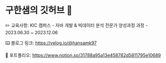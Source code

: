 # 구한샘의 깃허브 👋
✏️ 교육사항: KIC 캠퍼스 - 자바 개발 & 빅데이터 분석 전문가 양성과정 과정 - 2023.06.30 ~ 2023.12.06

⌨️ 블로그 링크: https://velog.io/@hansamk97

📖 포트폴리오: https://www.notion.so/31788a95a13e458782d5811795e10689
